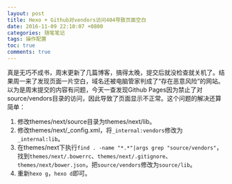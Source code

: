 ```yaml
---
layout: post
title: Hexo + Github对vendors访问404导致页面空白
date: 2016-11-09 22:10:07 +0800
categories: 随笔笔记
tags: 操作配置
toc: true
comments: true
---
```

真是无巧不成书，周末更新了几篇博客，搞得太晚，提交后就没检查就关机了。结果周一来了发现页面一片空白，域名还被电脑管家判成了“存在恶意风险”的网站。以为是周末提交的内容有问题，今天一查发现Github Pages因为禁止了对source/vendors目录的访问，因此导致了页面显示不正常。这个问题的解决还算简单：<!--more -->
1. 修改themes/next/source目录为themes/next/lib。
2. 修改themes/next/_config.xml，将`_internal:vendors`修改为`_internal:lib`。
3. 在themes/next下执行`find . -name "*.*"|args grep "source/vendors"`，找到`themes/next/.bowerrc`、`themes/next/.gitignore`、`themes/next/bower.json`，把`source/vendors`修改为`source/lib`。
4. 重新`hexo g`，`hexo d`即可。

